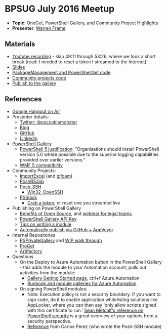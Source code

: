# BPSUG July 2016 Meetup

* **Topic**: OneGet, PowerShell Gallery, and Community Project Highlights
* **Presenter**: [Warren Frame](https://twitter.com/psCookieMonster)

## Materials

* [Youtube recording](https://www.youtube.com/watch?v=_O27n1flJ4k) - skip 49:11 through 53:26, where we took a short break (read: I needed to reset a token I streamed to the Internet)
* [Slides](https://docs.google.com/presentation/d/1_KDmP9H4avBaFcHi2KsNRVQfnBTis-3tXn4S3Kn0UkA/edit?usp=sharing)
* [PackageManagement and PowerShellGet code](0-gallery.ps1)
* [Community projects code](1-gallery-community.ps1)
* [Publish to the gallery](2-gallery-extras.ps1)

## References

* [Google Hangout on Air](https://plus.google.com/events/cqj91mlthb6rtro52n1lcbgddao)
* Presenter details:
  * [Twitter: @pscookiemonster](https://twitter.com/psCookieMonster)
  * [Blog](http://ramblingcookiemonster.github.io/)
  * [GitHub](https://github.com/RamblingCookieMonster)
  * [LinkedIn](https://www.linkedin.com/in/wframe)
* [PowerShell Gallery](https://www.powershellgallery.com/)
  * [PowerShell 5 justification](http://www.asd.gov.au/publications/protect/securing-powershell.htm): "Organisations should install PowerShell version 5.0 where possible due to the superior logging capabilities provided over earlier versions."
  * [WMF 5 compatibility](https://msdn.microsoft.com/en-us/powershell/wmf/5.0/productincompat)
* Community Projects:
  * [ImportExcel](https://github.com/dfinke/ImportExcel) (and [gifcam](http://blog.bahraniapps.com/gifcam/))
  * [PoshRSJob](https://github.com/proxb/PoshRSJob)
  * [Posh-SSH](https://github.com/darkoperator/Posh-SSH)
    * [Win32-OpenSSH](https://github.com/PowerShell/Win32-OpenSSH)
  * [PSSlack](https://github.com/RamblingCookieMonster/PSSlack)
    * [Grab a token](https://api.slack.com/docs/oauth-test-tokens), or reset one you streamed live
* Publishing on PowerShell Gallery
  * [Benefits of Open Source](http://www.themacro.com/articles/2016/05/why-the-best-give-away/), and [webinar for legal teams](https://www.chef.io/blog/event/webinar-open-source-licensing-by-lawyers-for-lawyers/).
  * [PowerShell Gallery API Key](https://www.powershellgallery.com/account)
  * [Tips on writing a module](http://ramblingcookiemonster.github.io/Building-A-PowerShell-Module/)
  * [Automatically publish via GitHub + AppVeyor](http://ramblingcookiemonster.github.io/PSDeploy-Inception/)
* Internal Repositories
  * [PSPrivateGallery](https://github.com/PowerShell/PSPrivateGallery) and [WIP walk through](https://michaeltlombardi.github.io/PSPrivateGalleryWalkthrough/)
  * [ProGet](http://inedo.com/proget/pricing/features-by-edition)
  * [Artifactory](https://www.jfrog.com/confluence/display/RTF/Artifactory+Comparison+Matrix)
* Questions
  * On the Deploy to Azure Automation button in the PowerShell Gallery - this adds the module to your Automation account, pulls out activities from the module:
    * [Gallery Getting Started page](https://www.powershellgallery.com/GettingStarted), ctrl+f Azure Automation
    * [Runbook and module galleries for Azure Automation](https://azure.microsoft.com/en-us/documentation/articles/automation-runbook-gallery/)
  * On signing PowerShell modules:
    * Note: Execution policy is not a security boundary. If you want to sign code, do it to enable application whitelisting solutions like AppLocker, where you can then say 'only allow scripts signed with this certificate to run.' [Sean Metcalf's reference on PowerShell security](https://adsecurity.org/?p=2604) is a great overview of your options from a security perspective.
    * [Reference](http://www.darkoperator.com/blog/2013/3/5/powershell-basics-execution-policy-part-1.html) from Carlos Perez (who wrote the Posh-SSH module)